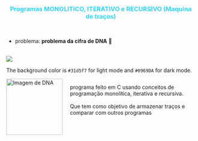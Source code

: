 **<h3 align="center" style="color:#31d5f7; "> Programas MONOLITICO, ITERATIVO e RECURSIVO (Maquina de traços) </h3>**

<br>

 - problema: **problema da cifra de DNA** 🧬
<br><br>
<img src="https://img.shields.io/badge/Language-C-blue"/>

The background color is `#31d5f7` for light mode and `#0969DA` for dark mode.

<div style="display: flex;">
    <img src="https://upload.wikimedia.org/wikipedia/commons/8/87/DNA_orbit_animated_small.gif" alt="Imagem de DNA" style="width: 150px; height: auto; margin-right: 20px;">
    <p style="flex: 0 1 auto; font-size: 14px">programa feito em C usando conceitos de programação monolítica, iterativa e recursiva.
    <br><br>
    Que tem como objetivo de armazenar traços e comparar com outros programas
    </p>
    
    
</div>

